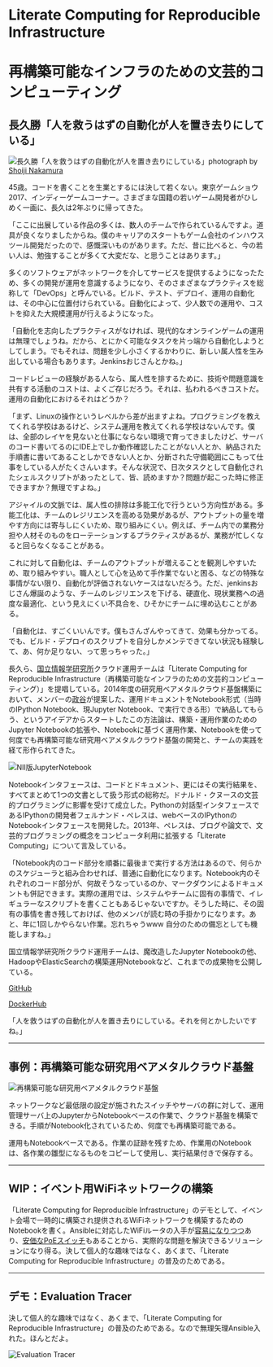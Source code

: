 # Literate Computing for Reproducible Infrastructure
# 再構築可能なインフラのための文芸的コンピューティング
## 長久勝「人を救うはずの自動化が人を置き去りにしている」

![長久勝「人を救うはずの自動化が人を置き去りにしている」](tgs2017.jpg)photograph by [Shoiji Nakamura](http://nigoro.jp/ja/)

45歳。コードを書くことを生業とするには決して若くない。東京ゲームショウ2017、インディーゲームコーナー。さまざまな国籍の若いゲーム開発者がひしめく一画に、長久は2年ぶりに帰ってきた。

「ここに出展している作品の多くは、数人のチームで作られているんですよ。道具が良くなりましたからね。僕のキャリアのスタートもゲーム会社のインハウスツール開発だったので、感慨深いものがあります。ただ、昔に比べると、今の若い人は、勉強することが多くて大変だな、と思うことはあります。」

多くのソフトウェアがネットワークを介してサービスを提供するようになったため、多くの開発が運用を意識するようになり、そのさまざまなプラクティスを総称して「DevOps」と呼んでいる。ビルド、テスト、デプロイ、運用の自動化は、その中心に位置付けられている。自動化によって、少人数での運用や、コストを抑えた大規模運用が行えるようになった。

「自動化を志向したプラクティスがなければ、現代的なオンラインゲームの運用は無理でしょうね。だから、とにかく可能なタスクを片っ端から自動化しようとしてしまう。でもそれは、問題を少し小さくするかわりに、新しい属人性を生み出している場合もあります。Jenkinsおじさんとかね。」

コードレビューの経験がある人なら、属人性を排するために、技術や問題意識を共有する活動のコストは、よくご存じだろう。それは、払われるべきコストだ。運用の自動化におけるそれはどうか？

「まず、Linuxの操作というレベルから差が出ますよね。プログラミングを教えてくれる学校はあるけど、システム運用を教えてくれる学校はないんです。僕は、全部のレイヤを見ないと仕事にならない環境で育ってきましたけど、サーバのコード書いてるのにIDE上でしか動作確認したことがない人とか、納品された手順書に書いてあることしかできない人とか、分断された守備範囲にこもって仕事をしている人がたくさんいます。そんな状況で、日次タスクとして自動化されたシェルスクリプトがあったとして、皆、読めますか？問題が起こった時に修正できますか？無理ですよね。」

アジャイルの文脈では、属人性の排除は多能工化で行うという方向性がある。多能工化は、チームのレジリエンスを高める効果があるが、アウトプットの量を増やす方向には寄与しにくいため、取り組みにくい。例えば、チーム内での業務分担や人材そのものをローテーションするプラクティスがあるが、業務が忙しくなると回らなくなることがある。

これに対して自動化は、チームのアウトプットが増えることを観測しやすいため、取り組みやすい。職人として心を込めて手作業でないと困る、などの特殊な事情がない限り、自動化が評価されないケースはないだろう。ただ、jenkinsおじさん爆誕のような、チームのレジリエンスを下げる、硬直化、現状業務への過度な最適化、という見えにくい不具合を、ひそかにチームに埋め込むことがある。

「自動化は、すごくいいんです。僕もさんざんやってきて、効果も分かってる。でも、ビルド・デプロイのスクリプトを自分しかメンテできてない状況も経験して、あ、何か足りない、って思っちゃった。」

長久ら、[国立情報学研究所](https://www.nii.ac.jp/)クラウド運用チームは「Literate Computing for Reproducible Infrastructure（再構築可能なインフラのための文芸的コンピューティング）」を提唱している。2014年度の研究用ベアメタルクラウド基盤構築において、メンバーの[政谷](https://conferences.oreilly.com/jupyter/jup-ny/public/schedule/speaker/197779)が提案した、運用ドキュメントをNotebook形式（当時のIPython Notebook、現Jupyter Notebook、で実行できる形）で納品してもらう、というアイデアからスタートしたこの方法論は、構築・運用作業のためのJupyter Notebookの拡張や、Notebookに基づく運用作業、Notebookを使って何度でも再構築可能な研究用ベアメタルクラウド基盤の開発と、チームの実践を経て形作られてきた。

![NII版JupyterNotebook](lcnb.png)

Notebookインタフェースは、コードとドキュメント、更にはその実行結果を、すべてまとめて1つの文書として扱う形式の総称だ。ドナルド・クヌースの文芸的プログラミングに影響を受けて成立した。Pythonの対話型インタフェースであるIPythonの開発者フェルナンド・ペレスは、webベースのIPythonのNotebookインタフェースを開発した。2013年、ペレスは、ブログや論文で、文芸的プログラミングの概念をコンピュータ利用に拡張する「Literate Computing」について言及している。

「Notebook内のコード部分を順番に最後まで実行する方法はあるので、何らかのスケジューラと組み合わせれば、普通に自動化になります。Notebook内のそれぞれのコード部分が、何故そうなっているのか、マークダウンによるドキュメントも併記できます。実際の運用では、システムやチームに固有の事情で、イレギュラーなスクリプトを書くこともあるじゃないですか。そうした時に、その固有の事情を書き残しておけば、他のメンバが読む時の手掛かりになります。あと、年に1回しかやらない作業。忘れちゃうwww 自分のための備忘としても機能しますね。」

国立情報学研究所クラウド運用チームは、魔改造したJupyter Notebookの他、HadoopやElasticSearchの構築運用Notebookなど、これまでの成果物を公開している。

[GitHub](https://github.com/NII-cloud-operation)

[DockerHub](https://hub.docker.com/u/niicloudoperation/)

「人を救うはずの自動化が人を置き去りにしている。それを何とかしたいですね。」

----

## 事例：再構築可能な研究用ベアメタルクラウド基盤

![再構築可能な研究用ベアメタルクラウド基盤](abc.png)

ネットワークなど最低限の設定が施されたスイッチやサーバの群に対して、運用管理サーバ上のJupyterからNotebookベースの作業で、クラウド基盤を構築できる。手順がNotebook化されているため、何度でも再構築可能である。

運用もNotebookベースである。作業の証跡を残すため、作業用のNotebookは、各作業の雛型になるものをコピーして使用し、実行結果付きで保存する。

----

## WIP：イベント用WiFiネットワークの構築

「Literate Computing for Reproducible Infrastructure」のデモとして、イベント会場で一時的に構築され提供されるWiFiネットワークを構築するためのNotebookを書く。Ansibleに対応したWiFiルータの入手が[容易になりつつ](https://page.auctions.yahoo.co.jp/jp/auction/t535192923)あり、[安価なPoEスイッチ](https://www.amazon.co.jp/gp/product/B01ABQIH9I/)もあることから、実際的な問題を解決できるソリューションになり得る。決して個人的な趣味ではなく、あくまで、「Literate Computing for Reproducible Infrastructure」の普及のためである。

----

## デモ：Evaluation Tracer

決して個人的な趣味ではなく、あくまで、「Literate Computing for Reproducible Infrastructure」の普及のためである。なので無理矢理Ansible入れた。ほんとだよ。

![Evaluation Tracer](example.png)
